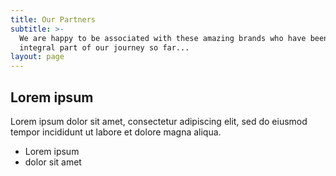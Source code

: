 ```yaml
---
title: Our Partners
subtitle: >-
  We are happy to be associated with these amazing brands who have been an
  integral part of our journey so far...
layout: page
---
```

## Lorem ipsum
Lorem ipsum dolor sit amet, consectetur adipiscing elit, sed do eiusmod tempor incididunt ut labore et dolore magna aliqua.
- Lorem ipsum
- dolor sit amet